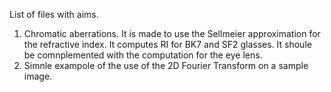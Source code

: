 List of files with aims. 
1. Chromatic aberrations. It is made to use the Sellmeier approximation for the refractive index. It computes RI for BK7 and SF2 glasses. It shoule be comnplemented with the computation for the eye lens.
2. Simnle exampole of the use of the 2D Fourier Transform on a sample image. 
